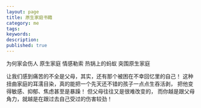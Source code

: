 ```yaml
---
layout: page
title: 原生家庭书籍
category: me
tags:   
keywords:
description:
published: true
---
```


为何家会伤人
原生家庭
情感勒索
热锅上的蚂蚁
突围原生家庭


让我们感到痛苦的不全是父母，其实，还有那个被困在不幸回忆里的自己！
这种扭曲家庭的耳濡目染，真的能把一个先天还不错的孩子一点点生吞活剥，
把他变得敏感、抑郁、焦虑甚至是暴躁！
但父母往往又是很难改变的， 
而你越是跟父母角力，就越是在跟过去自己受过的伤害较劲！




